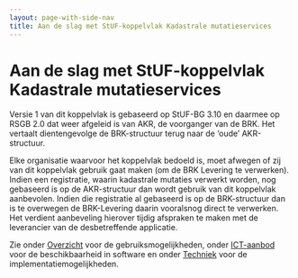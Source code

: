 ```yaml
---
layout: page-with-side-nav
title: Aan de slag met StUF-koppelvlak Kadastrale mutatieservices
---
```

# Aan de slag met StUF-koppelvlak Kadastrale mutatieservices

Versie 1 van dit koppelvlak is gebaseerd op StUF-BG 3.10 en daarmee op RSGB 2.0 dat weer afgeleid is van AKR, de voorganger van de BRK. Het vertaalt dientengevolge de BRK-structuur terug naar de ‘oude’ AKR-structuur.

Elke organisatie waarvoor het koppelvlak bedoeld is, moet afwegen of zij van dit koppelvlak gebruik gaat maken (om de BRK Levering te verwerken). 
Indien een registratie, waarin kadastrale mutaties verwerkt worden, nog gebaseerd is op de AKR-structuur dan wordt gebruik van dit koppelvlak 
aanbevolen. Indien die registratie al gebaseerd is op de BRK-structuur dan is te overwegen de BRK-Levering 
daarin vooralsnog direct te verwerken. Het verdient aanbeveling hierover tijdig afspraken te maken met de leverancier van de 
desbetreffende applicatie.

Zie onder [Overzicht](https://vng-realisatie.github.io/Kadastrale-mutatieservices/) voor de gebruiksmogelijkheden, onder [ICT-aanbod](https://vng-realisatie.github.io/Kadastrale-mutatieservices/ICT%20aanbod) voor de beschikbaarheid in software en onder [Techniek](https://vng-realisatie.github.io/Kadastrale-mutatieservices/Techniek) voor de implementatiemogelijkheden.